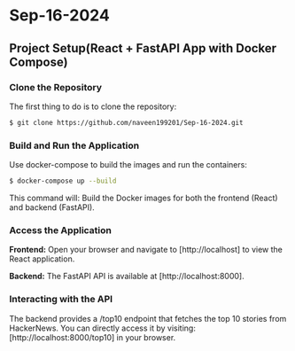 # Sep-16-2024

## Project Setup(React + FastAPI App with Docker Compose)

### Clone the Repository

The first thing to do is to clone the repository:

```sh
$ git clone https://github.com/naveen199201/Sep-16-2024.git

```
### Build and Run the Application

Use docker-compose to build the images and run the containers:

```sh
$ docker-compose up --build
```
This command will:
    Build the Docker images for both the frontend (React) and backend (FastAPI).

### Access the Application

**Frontend:** 
Open your browser and navigate to [http://localhost] to view the React application.

**Backend:** 
The FastAPI API is available at [http://localhost:8000].

### Interacting with the API

The backend provides a /top10 endpoint that fetches the top 10 stories from HackerNews.
You can directly access it by visiting: [http://localhost:8000/top10] in your browser.


